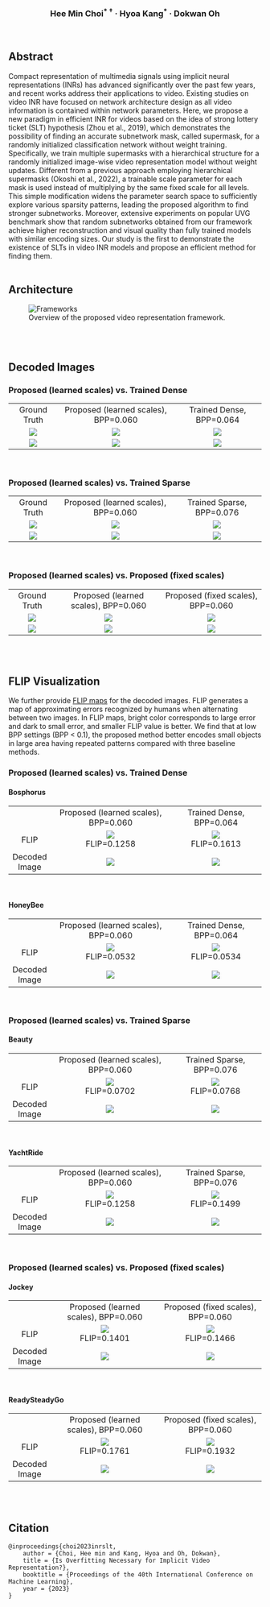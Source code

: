 
<!--## Is Overfitting Necessary for Implicit Video Representation?-->

<!-- ICML -->
<!--<h4><p style="text-align: center;">The 40th International Conference on Machine Learning (ICML 2023)</p><h4>-->
<!-- ICML 2023 Poster Link: https://icml.cc/virtual/2023/poster/23905 -->

<!-- authors -->
<!-- Author 1, Author 2, Author 3 (†: \dagger)-->
<h3><p style="text-align: center;">Hee Min Choi<sup>* †</sup> · Hyoa Kang<sup>*</sup> · Dokwan Oh</p></h3>
<br />

<!-- abstract -->
## __Abstract__
Compact representation of multimedia signals using implicit neural representations (INRs) has advanced significantly over the past few years, and recent works address their applications to video. Existing studies on video INR have focused on network architecture design as all video information is contained within network parameters. Here, we propose a new paradigm in efficient INR for videos based on the idea of strong lottery ticket (SLT) hypothesis (Zhou et al., 2019), which demonstrates the possibility of finding an accurate subnetwork mask, called supermask, for a randomly initialized classification network without weight training. Specifically, we train multiple supermasks with a hierarchical structure for a randomly initialized image-wise video representation model without weight updates. Different from a previous approach employing hierarchical supermasks (Okoshi et al., 2022), a trainable scale parameter for each mask is used instead of multiplying by the same fixed scale for all levels. This simple modification widens the parameter search space to sufficiently explore various sparsity patterns, leading the proposed algorithm to find stronger subnetworks. Moreover, extensive experiments on popular UVG benchmark show that random subnetworks obtained from our framework achieve higher reconstruction and visual quality than fully trained models with similar encoding sizes. Our study is the first to demonstrate the existence of SLTs in video INR models and propose an efficient method for finding them.
<br />
<br />

<!-- architecture -->
## __Architecture__
<figure>
<img src="./figures/frameworks.png" alt="Frameworks" s/>
<figcaption>Overview of the proposed video representation framework.</figcaption>
</figure>
<br />
<br />

## __Decoded Images__
### Proposed (learned scales) vs. Trained Dense
<!-- ![](images/Bosphorus_0_GT.png)
![](images/Bosphorus_0_GLW_save.png)
![](images/Bosphorus_0_NeRV_dense_save.png)
![](images/HoneyBee_572_GT.png)
![](images/HoneyBee_572_GLW_save.png)
![](images/HoneyBee_572_NeRV_dense_save.png) -->
<!-- | Ground Truth                    | Proposed (learned scales), BPP=0.060  | Trained Dense, BPP=0.064                     |
|---------------------------------|---------------------------------------|----------------------------------------------|
| ![](images/Bosphorus_0_GT.png)  | ![](images/Bosphorus_0_GLW_save.png)  | ![](images/Bosphorus_0_NeRV_dense_save.png)  |
| ![](images/HoneyBee_572_GT.png) | ![](images/HoneyBee_572_GLW_save.png) | ![](images/HoneyBee_572_NeRV_dense_save.png) | -->
<table>
    <tr>
        <td style="text-align: center">Ground Truth</td>
        <td style="text-align: center">Proposed (learned scales), BPP=0.060</td>
        <td style="text-align: center">Trained Dense, BPP=0.064</td>
    </tr>
    <tr>
        <td style="text-align: center"><img src="images/Bosphorus_0_GT.png"></td>
        <td style="text-align: center"><img src="images/Bosphorus_0_GLW_save.png"></td>
        <td style="text-align: center"><img src="images/Bosphorus_0_NeRV_dense_save.png"></td>
    </tr>
    <tr>
        <td style="text-align: center"><img src="images/HoneyBee_572_GT.png"></td>
        <td style="text-align: center"><img src="images/HoneyBee_572_GLW_save.png"></td>
        <td style="text-align: center"><img src="images/HoneyBee_572_NeRV_dense_save.png"></td>
    </tr>
</table>
<br />

### Proposed (learned scales) vs. Trained Sparse
<!-- ![](images/Beauty_599_GT.png)
![](images/Beauty_599_GLW_save.png)
![](images/Beauty_599_NeRV_sparse_save.png)
![](images/YachtRide_0_GT.png)
![](images/YachtRide_0_GLW_save.png)
![](images/YachtRide_0_NeRV_sparse_save.png) -->
<!-- | Ground Truth                   | Proposed (learned scales), BPP=0.060 | Trained Sparse, BPP=0.076                    |
|--------------------------------|--------------------------------------|----------------------------------------------|
| ![](images/Beauty_599_GT.png)  | ![](images/Beauty_599_GLW_save.png)  | ![](images/Beauty_599_NeRV_sparse_save.png)  |
| ![](images/YachtRide_0_GT.png) | ![](images/YachtRide_0_GLW_save.png) | ![](images/YachtRide_0_NeRV_sparse_save.png) | -->
<table>
    <tr>
        <td style="text-align: center">Ground Truth</td>
        <td style="text-align: center">Proposed (learned scales), BPP=0.060</td>
        <td style="text-align: center">Trained Sparse, BPP=0.076</td>
    </tr>
    <tr>
        <td style="text-align: center"><img src="images/Beauty_599_GT.png"></td>
        <td style="text-align: center"><img src="images/Beauty_599_GLW_save.png"></td>
        <td style="text-align: center"><img src="images/Beauty_599_NeRV_sparse_save.png"></td>
    </tr>
    <tr>
        <td style="text-align: center"><img src="images/YachtRide_0_GT.png"></td>
        <td style="text-align: center"><img src="images/YachtRide_0_GLW_save.png"></td>
        <td style="text-align: center"><img src="images/YachtRide_0_NeRV_sparse_save.png"></td>
    </tr>
</table>
<br />

### Proposed (learned scales) vs. Proposed (fixed scales)
<!-- ![](images/Jockey_300_GT.png)
![](images/Jockey_300_GLW_save.png)
![](images/Jockey_300_MW_save.png)
![](images/ReadySteadyGo_100_GT.png)
![](images/ReadySteadyGo_100_GLW_save.png)
![](images/ReadySteadyGo_100_MW_save.png) -->
<!-- | Ground Truth                         | Proposed (learned scales), BPP=0.060       | Proposed (fixed scales), BPP=0.060        |
|--------------------------------------|--------------------------------------------|-------------------------------------------|
| ![](images/Jockey_300_GT.png)        | ![](images/Jockey_300_GLW_save.png)        | ![](images/Jockey_300_MW_save.png)        |
| ![](images/ReadySteadyGo_100_GT.png) | ![](images/ReadySteadyGo_100_GLW_save.png) | ![](images/ReadySteadyGo_100_MW_save.png) | -->
<table>
    <tr>
        <td style="text-align: center">Ground Truth</td>
        <td style="text-align: center">Proposed (learned scales), BPP=0.060</td>
        <td style="text-align: center">Proposed (fixed scales), BPP=0.060</td>
    </tr>
    <tr>
        <td style="text-align: center"><img src="images/Jockey_300_GT.png"></td>
        <td style="text-align: center"><img src="images/Jockey_300_GLW_save.png"></td>
        <td style="text-align: center"><img src="images/Jockey_300_MW_save.png"></td>
    </tr>
    <tr>
        <td style="text-align: center"><img src="images/ReadySteadyGo_100_GT.png"></td>
        <td style="text-align: center"><img src="images/ReadySteadyGo_100_GLW_save.png"></td>
        <td style="text-align: center"><img src="images/ReadySteadyGo_100_MW_save.png"></td>
    </tr>
</table>
<br />
<br />

## __FLIP Visualization__
We further provide [FLIP maps](https://dl.acm.org/doi/10.1145/3406183) for the decoded images. FLIP generates a map of approximating errors recognized by humans when alternating between two images. In FLIP maps, bright color corresponds to large error and dark to small error, and smaller FLIP value is better. We find that at low BPP settings (BPP < 0.1), the proposed method better encodes small objects in large area having repeated patterns compared with three baseline methods.

### Proposed (learned scales) vs. Trained Dense
#### Bosphorus
<!-- |                    | Proposed (learned scales), BPP=0.060   | Trained Dense, BPP=0.064 |
|:------------------:| :------------------------------------: | :--------------------------------: |
| FLIP               | ![](images/flip.Bosphorus_0_GT.Bosphorus_0_GLW_save.67ppd.ldr.png) </br> FLIP=0.1258 | ![](images/flip.Bosphorus_0_GT.Bosphorus_0_NeRV_dense_save.67ppd.ldr.png) </br> FLIP=0.1613 |
| Decoded</br> Image | ![](images/Bosphorus_0_GLW_save.png)     | ![](images/Bosphorus_0_NeRV_dense_save.png) | -->
<table>
    <tr>
        <td style="text-align: center"></td>
        <td style="text-align: center">Proposed (learned scales), BPP=0.060</td>
        <td style="text-align: center">Trained Dense, BPP=0.064</td>
    </tr>
    <tr>
        <td style="text-align: center">FLIP</td>
        <td style="text-align: center"><img src="images/flip.Bosphorus_0_GT.Bosphorus_0_GLW_save.67ppd.ldr.png"><br />FLIP=0.1258</td>
        <td style="text-align: center"><img src="images/flip.Bosphorus_0_GT.Bosphorus_0_NeRV_dense_save.67ppd.ldr.png"><br />FLIP=0.1613</td>
    </tr>
    <tr>
        <td style="text-align: center">Decoded<br />Image</td>
        <td style="text-align: center"><img src="images/Bosphorus_0_GLW_save.png"></td>
        <td style="text-align: center"><img src="images/Bosphorus_0_NeRV_dense_save.png"></td>
    </tr>
</table>
<br />

#### HoneyBee
<!-- |                    | Proposed (learned scales), BPP=0.060   | Trained Dense, BPP=0.064 |
|:------------------:| :------------------------------------: | :--------------------------------: |
| FLIP               | ![](images/flip.HoneyBee_572_GT.HoneyBee_572_GLW_save.67ppd.ldr.png) </br> FLIP=0.0532 | ![](images/flip.HoneyBee_572_GT.HoneyBee_572_NeRV_dense_save.67ppd.ldr.png) </br> FLIP=0.0534 |
| Decoded</br> Image | ![](images/HoneyBee_572_GLW_save.png) | ![](images/HoneyBee_572_NeRV_dense_save.png) | -->
<table>
    <tr>
        <td style="text-align: center"></td>
        <td style="text-align: center">Proposed (learned scales), BPP=0.060</td>
        <td style="text-align: center">Trained Dense, BPP=0.064</td>
    </tr>
    <tr>
        <td style="text-align: center">FLIP</td>
        <td style="text-align: center"><img src="images/flip.HoneyBee_572_GT.HoneyBee_572_GLW_save.67ppd.ldr.png"><br />FLIP=0.0532</td>
        <td style="text-align: center"><img src="images/flip.HoneyBee_572_GT.HoneyBee_572_NeRV_dense_save.67ppd.ldr.png"><br />FLIP=0.0534</td>
    </tr>
    <tr>
        <td style="text-align: center">Decoded<br />Image</td>
        <td style="text-align: center"><img src="images/HoneyBee_572_GLW_save.png"></td>
        <td style="text-align: center"><img src="images/HoneyBee_572_NeRV_dense_save.png"></td>
    </tr>
</table>
<br />

### Proposed (learned scales) vs. Trained Sparse
#### Beauty
<!-- |                    | Proposed (learned scales), BPP=0.060   | Trained Sparse, BPP=0.076 |
|:------------------:| :------------------------------------: | :--------------------------------: |
| FLIP               | ![](images/flip.Beauty_599_GT.Beauty_599_GLW_save.67ppd.ldr.png) </br> FLIP=0.0702 | ![](images/flip.Beauty_599_GT.Beauty_599_NeRV_sparse_save.67ppd.ldr.png) </br> FLIP=0.0768 |
| Decoded</br> Image | ![](images/Beauty_599_GLW_save.png)      | ![](images/Beauty_599_NeRV_sparse_save.png) | -->
<table>
    <tr>
        <td style="text-align: center"></td>
        <td style="text-align: center">Proposed (learned scales), BPP=0.060</td>
        <td style="text-align: center">Trained Sparse, BPP=0.076</td>
    </tr>
    <tr>
        <td style="text-align: center">FLIP</td>
        <td style="text-align: center"><img src="images/flip.Beauty_599_GT.Beauty_599_GLW_save.67ppd.ldr.png"><br />FLIP=0.0702</td>
        <td style="text-align: center"><img src="images/flip.Beauty_599_GT.Beauty_599_NeRV_sparse_save.67ppd.ldr.png"><br />FLIP=0.0768</td>
    </tr>
    <tr>
        <td style="text-align: center">Decoded<br />Image</td>
        <td style="text-align: center"><img src="images/Beauty_599_GLW_save.png"></td>
        <td style="text-align: center"><img src="images/Beauty_599_NeRV_sparse_save.png"></td>
    </tr>
</table>
<br />

#### YachtRide
<!-- |                    | Proposed (learned scales), BPP=0.060   | Trained Sparse, BPP=0.076 |
|:------------------:| :------------------------------------: | :--------------------------------: |
| FLIP               | ![](images/flip.YachtRide_0_GT.YachtRide_0_GLW_save.67ppd.ldr.png) </br> FLIP=0.1258 | ![](images/flip.YachtRide_0_GT.YachtRide_0_NeRV_sparse_save.67ppd.ldr.png) </br> FLIP=0.1499 |
| Decoded</br> Image | ![](images/YachtRide_0_GLW_save.png)     | ![](images/YachtRide_0_NeRV_sparse_save.png) | -->
<table>
    <tr>
        <td style="text-align: center"></td>
        <td style="text-align: center">Proposed (learned scales), BPP=0.060</td>
        <td style="text-align: center">Trained Sparse, BPP=0.076</td>
    </tr>
    <tr>
        <td style="text-align: center">FLIP</td>
        <td style="text-align: center"><img src="images/flip.YachtRide_0_GT.YachtRide_0_GLW_save.67ppd.ldr.png"><br />FLIP=0.1258</td>
        <td style="text-align: center"><img src="images/flip.YachtRide_0_GT.YachtRide_0_NeRV_sparse_save.67ppd.ldr.png"><br />FLIP=0.1499</td>
    </tr>
    <tr>
        <td style="text-align: center">Decoded<br />Image</td>
        <td style="text-align: center"><img src="images/YachtRide_0_GLW_save.png"></td>
        <td style="text-align: center"><img src="images/YachtRide_0_NeRV_sparse_save.png"></td>
    </tr>
</table>
<br />

### Proposed (learned scales) vs. Proposed (fixed scales)
#### Jockey
<!-- |                    | Proposed (learned scales), BPP=0.060   | Proposed (fixed scales), BPP=0.060 |
|:------------------:| :------------------------------------: | :--------------------------------: |
| FLIP               | ![](images/flip.Jockey_300_GT.Jockey_300_GLW_save.67ppd.ldr.png) </br> FLIP=0.1401 | ![](images/flip.Jockey_300_GT.Jockey_300_MW_save.67ppd.ldr.png) </br> FLIP=0.1466 |
| Decoded</br> Image | ![](images/Jockey_300_GLW_save.png)      | ![](images/Jockey_300_MW_save.png)   | -->
<table>
    <tr>
        <td style="text-align: center"></td>
        <td style="text-align: center">Proposed (learned scales), BPP=0.060</td>
        <td style="text-align: center">Proposed (fixed scales), BPP=0.060</td>
    </tr>
    <tr>
        <td style="text-align: center">FLIP</td>
        <td style="text-align: center"><img src="images/flip.Jockey_300_GT.Jockey_300_GLW_save.67ppd.ldr.png"><br />FLIP=0.1401</td>
        <td style="text-align: center"><img src="images/flip.Jockey_300_GT.Jockey_300_MW_save.67ppd.ldr.png"><br />FLIP=0.1466</td>
    </tr>
    <tr>
        <td style="text-align: center">Decoded<br />Image</td>
        <td style="text-align: center"><img src="images/Jockey_300_GLW_save.png"></td>
        <td style="text-align: center"><img src="images/Jockey_300_MW_save.png"></td>
    </tr>
</table>
<br />

#### ReadySteadyGo
<!-- |       | Proposed (learned scales), BPP=0.060   | Proposed (fixed scales), BPP=0.060 |
|:------------------:| :------------------------------------: | :--------------------------------: |
| FLIP               | ![](images/flip.ReadySteadyGo_100_GT.ReadySteadyGo_100_GLW_save.67ppd.ldr.png) </br> FLIP=0.1761 | ![](images/flip.ReadySteadyGo_100_GT.ReadySteadyGo_100_MW_save.67ppd.ldr.png) </br> FLIP=0.1932 |
| Decoded</br> Image | ![](images/ReadySteadyGo_100_GLW_save.png) | ![](images/ReadySteadyGo_100_MW_save.png) | -->
<table>
    <tr>
        <td style="text-align: center"></td>
        <td style="text-align: center">Proposed (learned scales), BPP=0.060</td>
        <td style="text-align: center">Proposed (fixed scales), BPP=0.060</td>
    </tr>
    <tr>
        <td style="text-align: center">FLIP</td>
        <td style="text-align: center"><img src="images/flip.ReadySteadyGo_100_GT.ReadySteadyGo_100_GLW_save.67ppd.ldr.png"><br />FLIP=0.1761</td>
        <td style="text-align: center"><img src="images/flip.ReadySteadyGo_100_GT.ReadySteadyGo_100_MW_save.67ppd.ldr.png"><br />FLIP=0.1932</td>
    </tr>
    <tr>
        <td style="text-align: center">Decoded<br />Image</td>
        <td style="text-align: center"><img src="images/ReadySteadyGo_100_GLW_save.png"></td>
        <td style="text-align: center"><img src="images/ReadySteadyGo_100_MW_save.png"></td>
    </tr>
</table>
<br />
<br />

<!-- citation -->
## __Citation__
```
@inproceedings{choi2023inrslt,
    author = {Choi, Hee min and Kang, Hyoa and Oh, Dokwan},
    title = {Is Overfitting Necessary for Implicit Video Representation?},
    booktitle = {Proceedings of the 40th International Conference on Machine Learning},
    year = {2023}
}
```
